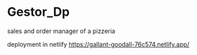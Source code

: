 # Gestor_Dp
sales and order manager of a pizzeria

deployment in netlify
  https://gallant-goodall-76c574.netlify.app/
  
